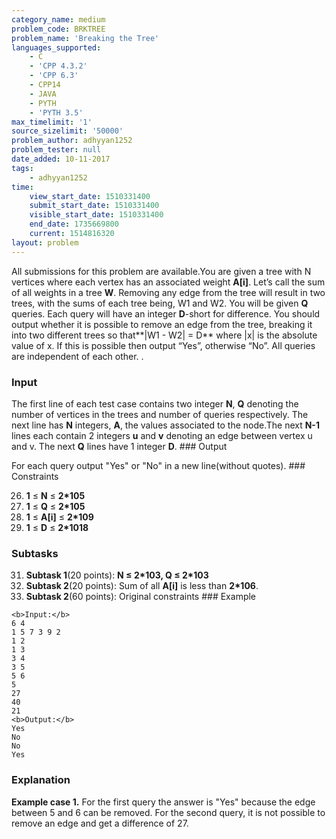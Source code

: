 ```yaml
---
category_name: medium
problem_code: BRKTREE
problem_name: 'Breaking the Tree'
languages_supported:
    - C
    - 'CPP 4.3.2'
    - 'CPP 6.3'
    - CPP14
    - JAVA
    - PYTH
    - 'PYTH 3.5'
max_timelimit: '1'
source_sizelimit: '50000'
problem_author: adhyyan1252
problem_tester: null
date_added: 10-11-2017
tags:
    - adhyyan1252
time:
    view_start_date: 1510331400
    submit_start_date: 1510331400
    visible_start_date: 1510331400
    end_date: 1735669800
    current: 1514816320
layout: problem
---
```

All submissions for this problem are available.You are given a tree with N vertices where each vertex has an associated weight **A\[i\]**. Let’s call the sum of all weights in a tree **W**. Removing any edge from the tree will result in two trees, with the sums of each tree being, W1 and W2. You will be given **Q** queries. Each query will have an integer **D**-short for difference. You should output whether it is possible to remove an edge from the tree, breaking it into two different trees so that**|W1 - W2| = D** where |x| is the absolute value of x. If this is possible then output “Yes”, otherwise “No”. All queries are independent of each other. .

### Input

The first line of each test case contains two integer **N**, **Q** denoting the number of vertices in the trees and number of queries respectively. The next line has **N** integers, **A**, the values associated to the node.The next **N-1** lines each contain 2 integers **u** and **v** denoting an edge between vertex u and v. The next **Q** lines have 1 integer **D**. ### Output

For each query output "Yes" or "No" in a new line(without quotes). ### Constraints

26. **1** ≤ **N** ≤ **2\*105**
27. **1** ≤ **Q** ≤ **2\*105**
28. **1** ≤ **A\[i\]** ≤ **2\*109**
29. **1** ≤ **D** ≤ **2\*1018**
### Subtasks

31. **Subtask 1**(20 points): **N ≤ 2\*103, Q ≤ 2\*103**
32. **Subtask 2**(20 points): Sum of all **A\[i\]** is less than **2\*106**.
33. **Subtask 2**(60 points): Original constraints ### Example
  
  ```
  <b>Input:</b>
  6 4
  1 5 7 3 9 2
  1 2
  1 3
  3 4
  3 5
  5 6
  5
  27
  40
  21
  <b>Output:</b>
  Yes
  No
  No
  Yes
  ```
  ### Explanation
  
  **Example case 1.** For the first query the answer is "Yes" because the edge between 5 and 6 can be removed. For the second query, it is not possible to remove an edge and get a difference of 27.
